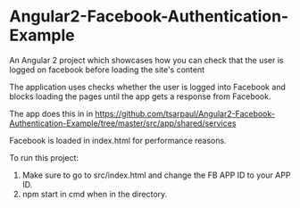 # Angular2-Facebook-Authentication-Example
An Angular 2 project which showcases how you can check that the user is logged on facebook before loading the site's content

The application uses checks whether the user is logged into Facebook and blocks loading the pages until the app gets a response from Facebook.

The app does this in in https://github.com/tsarpaul/Angular2-Facebook-Authentication-Example/tree/master/src/app/shared/services

Facebook is loaded in index.html for performance reasons.

To run this project:

1. Make sure to go to src/index.html and change the FB APP ID to your APP ID.
2. npm start in cmd when in the directory.
